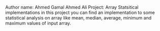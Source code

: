 Author name: Ahmed Gamal Ahmed Ali
Project: Array Statsitical implementations
in this project you can find an implementation to some statistical analysis on array 
like mean, median, average, minimum and maximum values of input array.
